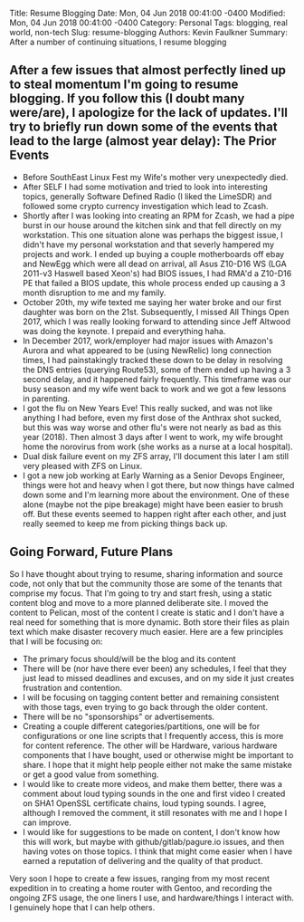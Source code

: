 Title: Resume Blogging
Date: Mon, 04 Jun 2018 00:41:00 -0400
Modified:  Mon, 04 Jun 2018 00:41:00 -0400
Category: Personal
Tags:  blogging, real world, non-tech
Slug: resume-blogging
Authors: Kevin Faulkner
Summary: After a number of continuing situations, I resume blogging

After a few issues that almost perfectly lined up to steal momentum I'm going to resume blogging. If you follow this (I doubt many were/are), I apologize for the lack of updates. I'll try to briefly run down some of the events that lead to the large (almost year delay):
The Prior Events
----------------
  - Before SouthEast Linux Fest my Wife's mother very unexpectedly died.
  - After SELF I had some motivation and tried to look into interesting topics, generally Software Defined Radio (I liked the LimeSDR) and followed some crypto currency investigation which lead to Zcash.
  - Shortly after I was looking into creating an RPM for Zcash, we had a pipe burst in our house around the kitchen sink and that fell directly on my workstation. This one situation alone was perhaps the biggest issue, I didn't have my personal workstation and that severly hampered my projects and work. I ended up buying a couple motherboards off ebay and NewEgg which were all dead on arrival, all Asus Z10-D16 WS (LGA 2011-v3 Haswell based Xeon's) had BIOS issues, I had RMA'd a Z10-D16 PE that failed a BIOS update, this whole process ended up causing a 3 month disruption to me and my family.
  - October 20th, my wife texted me saying her water broke and our first daughter was born on the 21st. Subsequently, I missed All Things Open 2017, which I was really looking forward to attending since Jeff Altwood was doing the keynote. I prepaid and everything haha.
  - In December 2017, work/employer had major issues with Amazon's Aurora and what appeared to be (using NewRelic) long connection times, I had painstakingly tracked these down to be delay in resolving the DNS entries (querying Route53), some of them ended up having a 3 second delay, and it happened fairly frequently. This timeframe was our busy season and my wife went back to work and we got a few lessons in parenting.
  - I got the flu on New Years Eve! This really sucked, and was not like anything I had before, even my first dose of the Anthrax shot sucked, but this was way worse and other flu's were not nearly as bad as this year (2018). Then almost 3 days after I went to work, my wife brought home the norovirus from work (she works as a nurse at a local hospital).
  - Dual disk failure event on my ZFS array, I'll document this later I am still very pleased with ZFS on Linux.
  - I got a new job working at Early Warning as a Senior Devops Engineer, things were hot and heavy when I got there, but now things have calmed down some and I'm learning more about the environment.
One of these alone (maybe not the pipe breakage) might have been easier to brush off. But these events seemed to happen right after each other, and just really seemed to keep me from picking things back up.

Going Forward, Future Plans
---------------------------
So I have thought about trying to resume, sharing information and source code, not only that but the community those are some of the tenants that comprise my focus. That I'm going to try and start fresh, using a static content blog and move to a more planned deliberate site. I moved the content to Pelican, most of the content I create is static and I don't have a real need for something that is more dynamic. Both store their files as plain text which make disaster recovery much easier. Here are a few principles that I will be focusing on:
  - The primary focus should/will be the blog and its content
  - There will be (nor have there ever been) any schedules, I feel that they just lead to missed deadlines and excuses, and on my side it just creates frustration and contention.
  - I will be focusing on tagging content better and remaining consistent with those tags, even trying to go back through the older content.
  - There will be no "sponsorships" or advertisements.
  - Creating a couple different categories/partitions, one will be for configurations or one line scripts that I frequently access, this is more for content reference. The other will be Hardware, various hardware components that I have bought, used or otherwise might be important to share. I hope that it might help people either not make the same mistake or get a good value from something.
  - I would like to create more videos, and make them better, there was a comment about loud typing sounds in the one and first video I created on SHA1 OpenSSL certificate chains, loud typing sounds. I agree, although I removed the comment, it still resonates with me and I hope I can improve.
  - I would like for suggestions to be made on content, I don't know how this will work, but maybe with github/gitlab/pagure.io issues, and then having votes on those topics. I think that might come easier when I have earned a reputation of delivering and the quality of that product.

Very soon I hope to create a few issues, ranging from my most recent expedition in to creating a home router with Gentoo, and recording the ongoing ZFS usage, the one liners I use, and hardware/things I interact with. I genuinely hope that I can help others.
